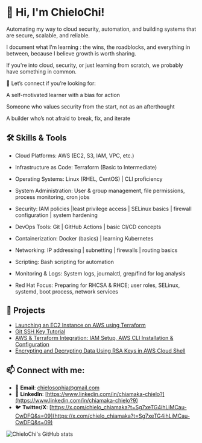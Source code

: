 # 👋 Hi, I'm ChieloChi!

Automating my way to cloud security, automation, and building systems that are secure, scalable, and reliable.

I document what I’m learning : the wins, the roadblocks, and everything in between, because I believe growth is worth sharing.

If you're into cloud, security, or just learning from scratch, we probably have something in common.

📌 Let’s connect if you’re looking for:

A self-motivated learner with a bias for action

Someone who values security from the start, not as an afterthought

A builder who’s not afraid to break, fix, and iterate



## 🛠️ Skills & Tools
- Cloud Platforms: AWS (EC2, S3, IAM, VPC, etc.)

- Infrastructure as Code: Terraform (Basic to Intermediate)

- Operating Systems: Linux (RHEL, CentOS) | CLI proficiency

- System Administration: User & group management, file permissions, process monitoring, cron jobs

- Security: IAM policies |least privilege access | SELinux basics | firewall configuration | system hardening

- DevOps Tools: Git | GitHub Actions | basic CI/CD concepts

- Containerization: Docker (basics) | learning Kubernetes

- Networking: IP addressing | subnetting | firewalls | routing basics

- Scripting: Bash scripting for automation

- Monitoring & Logs: System logs, journalctl, grep/find for log analysis

- Red Hat Focus: Preparing for RHCSA & RHCE; user roles, SELinux, systemd, boot process, network services


## 📂 Projects
- [Launching an EC2 Instance on AWS using Terraform](https://github.com/ChieloChi/Launching-EC2-instance-through-Terraform)
- [Git SSH Key Tutorial](https://github.com/ChieloChi/Github-ssh-remote)
- [AWS & Terraform Integration: IAM Setup, AWS CLI Installation & Configuration](https://www.linkedin.com/pulse/aws-terraform-integration-iam-setup-cli-installation-chiamaka-chielo-eo6hf?)
- [Encrypting and Decrypting Data Using RSA Keys in AWS Cloud Shell](https://www.linkedin.com/pulse/practical-guide-encrypting-decrypting-data-using-rsa-keys-chielo-a9g2f?)

## 📫 Connect with me:
- 📧 **Email**: [chielosophia@gmail.com](mailto:chielosophia.gmail.com)  
- 💼 **LinkedIn**: [https://www.linkedin.com/in/chiamaka-chielo?](https://www.linkedin.com/in/chiamaka-chielo?9)  
- 🐦 **Twitter/X**: [https://x.com/chielo_chiamaka?t=Sg7xeTG4ihLiMCau-CwDFQ&s=09](https://x.com/chielo_chiamaka?t=Sg7xeTG4ihLiMCau-CwDFQ&s=09)





![ChieloChi's GitHub stats](https://github-readme-stats.vercel.app/api?username=ChieloChi&show_icons=true&theme=radical)
